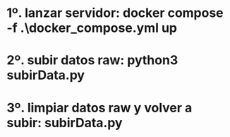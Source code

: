 # 1º. lanzar servidor: docker compose -f .\docker_compose.yml up
# 2º. subir datos raw: python3 subirData.py
# 3º. limpiar datos raw y volver a subir: subirData.py

